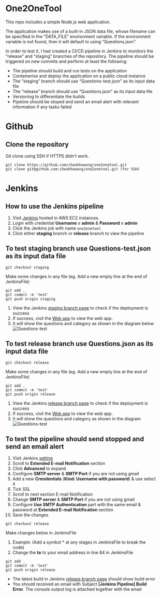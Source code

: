 # One2OneTool

This repo includes a simple Node.js web application. 

The application makes use of a built-in JSON data file, whose filename can be specified in the “DATA_FILE” environment variable. If the environment variable is not found, then it will default to using “Questions.json”.

In order to test it, I had created a CI/CD pipeline in Jenkins to monitors the “release” and “staging” branches of the repository. The pipeline should be triggered on new commits and perform at least the following:

- The pipeline should build and run tests on the application
- Containerise and deploy the application on a public cloud instance
- The “staging” branch should use “Questions-test.json” as its input data file
- The “release” branch should use “Questions.json” as its input data file
- Versioning to differentiate the builds
- Pipeline should be stoped and send an email alert with relevant information if any tasks failed

# Github

## Clone the repository
Git clone using SSH if HTTPS didn't work.
```
git clone https://github.com/cheahhowong/one2onetool.git
git clone git@github.com:cheahhowong/one2onetool.git (for SSH)
```

# Jenkins

## How to use the Jenkins pipeline
1. Visit [Jenkins](http://ec2-3-1-200-39.ap-southeast-1.compute.amazonaws.com:8080/) hosted in AWS EC2 instances.
2. Login with credential **Username = admin** & **Password = admin**
3. Click the Jenkins job with name `one2onetool`
4. Click either **staging** branch or **release** branch to view the pipeline

## To test **staging** branch use **Questions-test.json** as its input data file
``` 
git checkout staging 
```

Make some changes in any file (eg. Add a new empty line at the end of JenkinsFile)

```
git add .
git commit -m 'test'
git push origin staging
```
1. View the Jenkins [staging branch page](http://ec2-3-1-200-39.ap-southeast-1.compute.amazonaws.com:8080/job/one2onetool/job/staging/) to check if the deployment is success
2. If success, visit the [Web app](http://ec2co-ecsel-1l9l9yvh54yxb-1768850757.ap-southeast-1.elb.amazonaws.com:3000/) to view the web app.
3. It will show the questions and category as shown in the diagram below
![Questions-test](/one2onetool/image2.png)

## To test **release** branch use **Questions.json** as its input data file
``` 
git checkout release 
```

Make some changes in any file (eg. Add a new empty line at the end of JenkinsFile)

```
git add .
git commit -m 'test'
git push origin release
```
1. View the Jenkins [release branch page](http://ec2-3-1-200-39.ap-southeast-1.compute.amazonaws.com:8080/job/one2onetool/job/release/) to check if the deployment is success
2. If success, visit the [Web app](http://ec2co-ecsel-1l9l9yvh54yxb-1768850757.ap-southeast-1.elb.amazonaws.com:3000/) to view the web app.
3. It will show the questions and category as shown in the diagram
![Questions-test](/one2onetool/image1.png)

## To test the pipeline should send stopped and send an email alert
1. Visit Jenkins [setting](http://ec2-3-1-200-39.ap-southeast-1.compute.amazonaws.com:8080/manage/configure)
2. Scroll to **Extended E-mail Notification** section
3. Click **Advanced** to expand
4. Configure **SMTP server** & **SMTP Port** if you are not using gmail
5. Add a new **Crendentials** (**Kind: Username with password**) & use select it
6. Tick SSL
7. Scroll to next section E-mail Notification
8. Change **SMTP server** & **SMTP Port** if you are not using gmail
9. Configure **Use SMTP Authentication** part with the same email & password at **Extended E-mail Notification** section
10. Save the changes

``` 
git checkout release 
```

Make changes below in JenkinsFile 
1. Example: (Add a symbol * at any stages in JenkinsFile to break the code)
2. Change the **to** to your email address in line 84 in JenkinsFile

```
git add .
git commit -m 'test'
git push origin release
```

- The latest build in Jenkins [release branch page](http://ec2-3-1-200-39.ap-southeast-1.compute.amazonaws.com:8080/job/one2onetool/job/release/) should show build error
- You should received an email with Subject **[Jenkins Pipeline] Build Error**. The console output log is attached together with the email